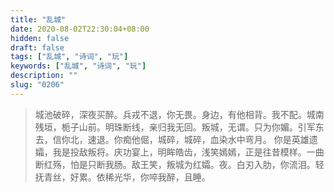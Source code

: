 ```yaml
---
title: "乱城"
date: 2020-08-02T22:30:04+08:00
hidden: false
draft: false
tags: ["乱城", "诗词", "玩"]
keywords: ["乱城", "诗词", "玩"]
description: ""
slug: "0206"
---
```


> 城池破碎，深夜买醉。兵戎不退，你无畏。身边，有他相背。我不配。城南残垣，栀子山前。明珠断线，亲归我无回。叛城，无谓。只为你媚。引军东去，信你北，速退。你痴他倔，城碎，城碎，血染水中弯月。
> 你是英雄遗孀，我是投敌叛将。庆功宴上，明眸皓齿，浅笑嫣嫣，正是往昔模样。一曲断红殇，怕是只断我肠。敌王笑，叛城为红孀。夜。白刃入肋，你流泪。轻抚青丝，好累。依稀光华，你啐我醉，且睡。
<!--more-->